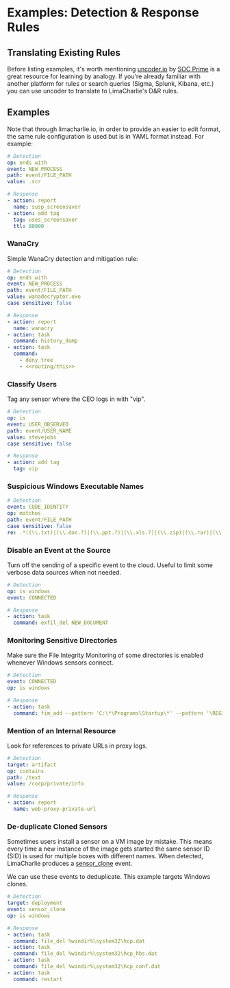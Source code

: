# Examples: Detection & Response Rules


## Translating Existing Rules

Before listing examples, it's worth mentioning [uncoder.io](https://uncoder.io/) by [SOC Prime](https://socprime.com/) is a great resource for learning by analogy. If you're already familiar with another platform for rules or search queries (Sigma, Splunk, Kibana, etc.) you can use uncoder to translate to LimaCharlie's D&R rules. 


## Examples

Note that through limacharlie.io, in order to provide an easier to edit format, the same rule configuration is used but is in YAML format instead. For example:

```yaml
# Detection
op: ends with
event: NEW_PROCESS
path: event/FILE_PATH
value: .scr

# Response
- action: report
  name: susp_screensaver
- action: add tag
  tag: uses_screensaver
  ttl: 80000
```

### WanaCry
Simple WanaCry detection and mitigation rule:

```yaml
# Detection
op: ends with
event: NEW_PROCESS
path: event/FILE_PATH
value: wanadecryptor.exe
case sensitive: false

# Response
- action: report
  name: wanacry
- action: task
  command: history_dump
- action: task
  command: 
    - deny_tree
    - <<routing/this>>
```


### Classify Users
Tag any sensor where the CEO logs in with "vip".

```yaml
# Detection
op: is
event: USER_OBSERVED
path: event/USER_NAME
value: stevejobs
case sensitive: false

# Response
- action: add tag
  tag: vip
```

### Suspicious Windows Executable Names
```yaml
# Detection
event: CODE_IDENTITY
op: matches
path: event/FILE_PATH
case sensitive: false
re: .*((\\.txt)|(\\.doc.?)|(\\.ppt.?)|(\\.xls.?)|(\\.zip)|(\\.rar)|(\\.rtf)|(\\.jpg)|(\\.gif)|(\\.pdf)|(\\.wmi)|(\\.avi)|( {5}.*))\\.exe
```

### Disable an Event at the Source
Turn off the sending of a specific event to the cloud. Useful to limit some verbose data sources when not needed.

```yaml
# Detection
op: is windows
event: CONNECTED

# Response
- action: task
  command: exfil_del NEW_DOCUMENT
```

### Monitoring Sensitive Directories
Make sure the File Integrity Monitoring of some directories is enabled whenever Windows sensors connect.

```yaml
# Detection
event: CONNECTED
op: is windows

# Response
- action: task
  command: fim_add --pattern 'C:\*\Programs\Startup\*' --pattern '\REGISTRY\*\Microsoft\Windows\CurrentVersion\Run*'
```

### Mention of an Internal Resource
Look for references to private URLs in proxy logs.

```yaml
# Detection
target: artifact
op: contains
path: /text
value: /corp/private/info

# Response
- action: report
  name: web-proxy-private-url
```

### De-duplicate Cloned Sensors
Sometimes users install a sensor on a VM image by mistake. This means every time a new instance of the image gets started the same sensor ID (SID) is used for multiple boxes with different names. When detected, LimaCharlie produces a [sensor_clone](events.md#sensor_clone) event.

We can use these events to deduplicate. This example targets Windows clones.

```yaml
# Detection
target: deployment
event: sensor_clone
op: is windows

# Response
- action: task
  command: file_del %windir%\system32\hcp.dat
- action: task
  command: file_del %windir%\system32\hcp_hbs.dat
- action: task
  command: file_del %windir%\system32\hcp_conf.dat
- action: task
  command: restart
```
